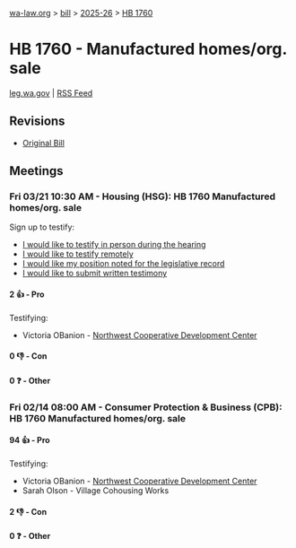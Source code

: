 [wa-law.org](/) > [bill](/bill/) > [2025-26](/bill/2025-26/) > [HB 1760](/bill/2025-26/hb/1760/)

# HB 1760 - Manufactured homes/org. sale
[leg.wa.gov](https://app.leg.wa.gov/billsummary?BillNumber=1760&Year=2025&Initiative=false) | [RSS Feed](./rss.xml)

## Revisions
* [Original Bill](1/)

## Meetings
### Fri 03/21 10:30 AM - Housing (HSG): HB 1760 Manufactured homes/org. sale
Sign up to testify:
* [I would like to testify in person during the hearing](https://app.leg.wa.gov/csi/Testifier/Add?chamber=House&mId=33078&aId=165731&caId=26398&tId=1)
* [I would like to testify remotely](https://app.leg.wa.gov/csi/Testifier/Add?chamber=House&mId=33078&aId=165731&caId=26398&tId=2)
* [I would like my position noted for the legislative record](https://app.leg.wa.gov/csi/Testifier/Add?chamber=House&mId=33078&aId=165731&caId=26398&tId=3)
* [I would like to submit written testimony](https://app.leg.wa.gov/csi/Testifier/Add?chamber=House&mId=33078&aId=165731&caId=26398&tId=4)

#### 2 👍 - Pro
Testifying:
* Victoria OBanion - [Northwest Cooperative Development Center](/org/northwest_cooperative_development_center/)

#### 0 👎 - Con

#### 0 ❓ - Other

### Fri 02/14 08:00 AM - Consumer Protection & Business (CPB): HB 1760 Manufactured homes/org. sale
#### 94 👍 - Pro
Testifying:
* Victoria OBanion - [Northwest Cooperative Development Center](/org/northwest_cooperative_development_center/)
* Sarah Olson - Village Cohousing Works

#### 2 👎 - Con

#### 0 ❓ - Other
